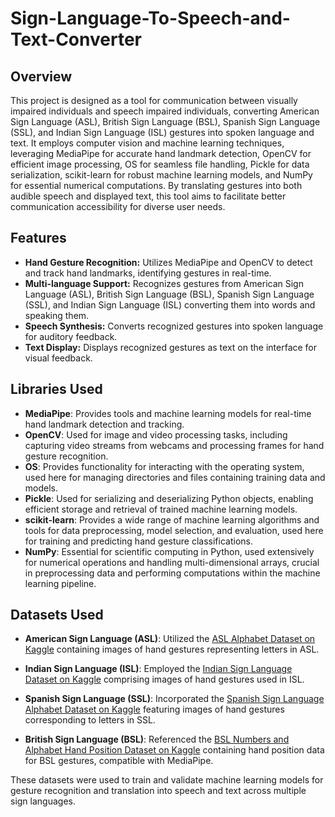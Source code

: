 # Sign-Language-To-Speech-and-Text-Converter


## Overview
This project is designed as a tool for communication between visually impaired individuals and speech impaired individuals, converting American Sign Language (ASL), British Sign Language (BSL), Spanish Sign Language (SSL), and Indian Sign Language (ISL) gestures into spoken language and text. It employs computer vision and machine learning techniques, leveraging MediaPipe for accurate hand landmark detection, OpenCV for efficient image processing, OS for seamless file handling, Pickle for data serialization, scikit-learn for robust machine learning models, and NumPy for essential numerical computations. By translating gestures into both audible speech and displayed text, this tool aims to facilitate better communication accessibility for diverse user needs.

## Features
- **Hand Gesture Recognition:** Utilizes MediaPipe and OpenCV to detect and track hand landmarks, identifying gestures in real-time.
- **Multi-language Support:** Recognizes gestures from American Sign Language (ASL), British Sign Language (BSL), Spanish Sign Language (SSL), and Indian Sign Language (ISL) converting them into words and speaking them.
- **Speech Synthesis:** Converts recognized gestures into spoken language for auditory feedback.
- **Text Display:** Displays recognized gestures as text on the interface for visual feedback.

## Libraries Used

- **MediaPipe**: Provides tools and machine learning models for real-time hand landmark detection and tracking.
- **OpenCV**: Used for image and video processing tasks, including capturing video streams from webcams and processing frames for hand gesture recognition.
- **OS**: Provides functionality for interacting with the operating system, used here for managing directories and files containing training data and models.
- **Pickle**: Used for serializing and deserializing Python objects, enabling efficient storage and retrieval of trained machine learning models.
- **scikit-learn**: Provides a wide range of machine learning algorithms and tools for data preprocessing, model selection, and evaluation, used here for training and predicting hand gesture classifications.
- **NumPy**: Essential for scientific computing in Python, used extensively for numerical operations and handling multi-dimensional arrays, crucial in preprocessing data and performing computations within the machine learning pipeline.


## Datasets Used

- **American Sign Language (ASL)**: Utilized the [ASL Alphabet Dataset on Kaggle](https://www.kaggle.com/datasets/grassknoted/asl-alphabet?select=asl_alphabet_train) containing images of hand gestures representing letters in ASL.
  
- **Indian Sign Language (ISL)**: Employed the [Indian Sign Language Dataset on Kaggle](https://www.kaggle.com/datasets/vaishnaviasonawane/indian-sign-language-dataset) comprising images of hand gestures used in ISL.

- **Spanish Sign Language (SSL)**: Incorporated the [Spanish Sign Language Alphabet Dataset on Kaggle](https://www.kaggle.com/datasets/kirlelea/spanish-sign-language-alphabet-static) featuring images of hand gestures corresponding to letters in SSL.

- **British Sign Language (BSL)**: Referenced the [BSL Numbers and Alphabet Hand Position Dataset on Kaggle](https://www.kaggle.com/datasets/erentatepe/bsl-numbers-and-alphabet-hand-position-for-mediapipe?select=2_HAND_DATASET) containing hand position data for BSL gestures, compatible with MediaPipe.

These datasets were used to train and validate machine learning models for gesture recognition and translation into speech and text across multiple sign languages.

